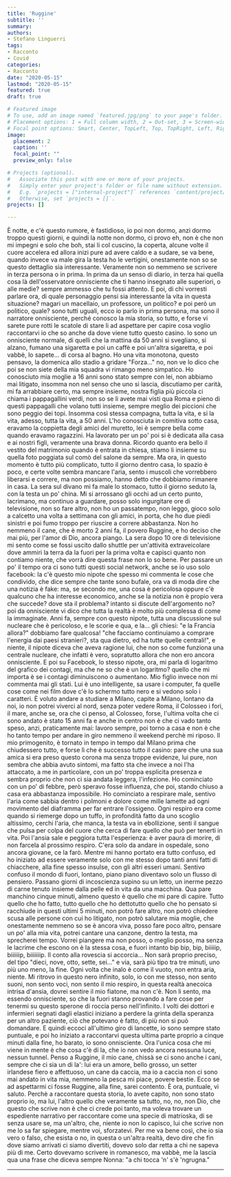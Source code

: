 ```yaml
---
title: 'Ruggine'
subtitle: ''
summary: 
authors:
- Stefano Linguerri
tags:
- Racconto
- Covid
categories:
- Racconto
date: "2020-05-15"
lastmod: "2020-05-15"
featured: true
draft: true

# Featured image
# To use, add an image named `featured.jpg/png` to your page's folder.
# Placement options: 1 = Full column width, 2 = Out-set, 3 = Screen-width
# Focal point options: Smart, Center, TopLeft, Top, TopRight, Left, Right, BottomLeft, Bottom, BottomRight
image:
  placement: 2
  caption: ''
  focal_point: ""
  preview_only: false

# Projects (optional).
#   Associate this post with one or more of your projects.
#   Simply enter your project's folder or file name without extension.
#   E.g. `projects = ["internal-project"]` references `content/project/deep-learning/index.md`.
#   Otherwise, set `projects = []`.
projects: []

---
```


È notte, e c'è questo rumore, è fastidioso, io poi non dormo, anzi dormo troppo questi giorni, e quindi la notte non dormo, ci provo eh, non è che non mi impegni e solo che boh, stai li col cuscino, la coperta, alcune volte il cuore accelera ed allora inizi pure ad avere caldo e a sudare, se va bene, quando invece va male gira la testa ho le vertigini, onestamente non so se questo dettaglio sia interessante. Veramente non so nemmeno se scrivere in terza persona o in prima.  In prima da un senso di diario, in terza hai quella cosa là dell'osservatore onnisciente che ti hanno insegnato alle superiori, o alle medie? sempre ammesso che tu fossi attento. E poi, di chi vorresti parlare ora, di quale personaggio pensi sia interessante la vita in questa situazione? magari un macellaio, un professore, un politico? e poi però un politico, quale? sono tutti uguali, ecco io parlo in prima persona, ma sono il narratore onnisciente, perché conosco la mia storia, so tutto, e forse vi sarete pure rotti le scatole di stare li ad aspettare per capire cosa voglio raccontarvi io che so anche da dove viene tutto questo casino.
Io sono un onnisciente normale, di quelli che la mattina da 50 anni si svegliano, si alzano, fumano una sigaretta e poi un caffè e poi un'altra sigaretta, e poi vabbè, lo sapete... di corsa al bagno. Ho una vita monotona, questo pensavo, la domenica allo stadio a gridare "Forza..." no, non ve lo dico che poi se non siete della mia squadra vi rimango meno simpatico. 
Ho conosciuto mia moglie a 16 anni sono stato sempre con lei, non abbiamo mai litigato, insomma non nel senso che uno si lascia, discutiamo per carità, mi fa arrabbiare certo, ma sempre insieme, nostra figlia più piccola ci chiama i pappagallini verdi, non so se li avete mai visti qua Roma e pieno di questi pappagalli che volano tutti insieme, sempre meglio dei piccioni che sono peggio dei topi. Insomma così stessa compagna, tutta la vita, e si la vita, adesso, tutta la vita, a 50 anni.
L'ho conosciuta in comitiva sotto casa, eravamo la coppietta degli amici del muretto, lei è sempre bella come quando eravamo ragazzini. Ha lavorato per un po' poi si è dedicata alla casa e ai nostri figli, veramente una brava donna.
Ricordo quanto era bello il vestito del matrimonio quando è entrata in chiesa, stiamo li insieme su quella foto poggiata sul comò del salone da sempre.
Ma ora, in questo momento è tutto più complicato, tutto il giorno dentro casa, lo spazio è poco, e certe volte sembra mancare l'aria, sento i muscoli che vorrebbero liberarsi e correre, ma non possiamo, hanno detto che dobbiamo rimanere in casa.
La sera sul divano mi fa male lo stomaco, tutto il giorno seduto la, con la testa un po' china. Mi si arrossano gli occhi ad un certo punto, lacrimano, ma continuo a guardare, posso solo ingurgitare ore di televisione, non so fare altro, non ho un passatempo, non leggo,  gioco solo a calcetto una volta a settimana con gli amici, in porta, che ho due piedi sinistri e poi fumo troppo per riuscire a correre abbastanza.
Non ho nemmeno il cane, che è morto 2 anni fa, il povero Ruggine, e ho deciso che mai più, per l'amor di Dio, ancora piango.
La sera dopo 10 ore di televisione  mi sento come se fossi uscito dallo shuttle per un'attività extraveicolare dove ammiri la terra da la fuori per la prima volta e capisci quanto non contiamo niente, che vorrà dire questa frase non lo so bene.
Per passare un po' il tempo ora ci sono tutti questi social network, anche se io uso solo facebook: la c'è questo mio nipote che spesso mi commenta le cose che condivido, che dice sempre che tante sono bufale, ora va di moda dire che una notizia è fake: ma, se secondo me, una cosa è pericolosa oppure c'è qualcuno che ha interesse economico, anche se la notizia non è propio vera che succede? dove sta il problema? intanto si discute dell'argomento no? poi da onnisciente vi dico che tutta la realtà è molto più complessa di come la immaginate. 
Anni fa, sempre con questo nipote, tutta una discussione sul nucleare che è pericoloso, e le scorie e qua, e la... gli chiesi: "e la Francia allora?" dobbiamo fare qualcosa! "che facciamo continuiamo a comprare l'energia dai paesi stranieri?, sta qua dietro, ed ha tutte quelle centrali!", e niente, il nipote diceva che aveva ragione lui, che non so come funziona una centrale nucleare, che infatti è vero, sopratutto allora che non ero ancora onnisciente. 
E poi su Facebook, lo stesso nipote, ora, mi parla di logaritmo del grafico dei contagi, ma che ne so che è un logaritmo? quello che mi importa è se i contagi diminuiscono o aumentano.
Mio figlio invece non mi commenta mai gli stati. Lui è uno intelligente, sa usare i computer, fa quelle cose come nei film dove c'è lo schermo tutto nero e si vedono solo i caratteri. È voluto andare a studiare a Milano, capite a Milano, lontano da noi, io non potrei viverci al nord, senza poter vedere Roma, il Colosseo i fori, il mare, anche se, ora che ci penso, al Colosseo, forse, l'ultima volta che ci sono andato è stato 15 anni fa e anche in centro non è che ci vado tanto speso, anzi, praticamente mai: lavoro sempre, poi torno a casa e non è che ho tanto tempo per andare in giro nemmeno il weekend perchè mi riposo.
Il mio primogenito, è tornato in tempo in tempo dal Milano prima che chiudessero tutto, e forse lì che è successo tutto il casino: pare che una sua amica si era preso questo corona ma senza troppe evidenze, lui pure, non sembra che abbia avuto sintomi, ma fatto sta che invece a noi l'ha attaccato, a me in particolare, con un po' troppa esplicita presenza e sembra proprio che non ci sia andata leggera, l'infezione. 
Ho cominciato con un po' di febbre, però speravo fosse influenza, che poi, stando chiuso a casa era abbastanza impossibile. Ho cominciato a respirare male, sentivo l'aria come sabbia dentro i polmoni e dolore come mille lamette ad ogni movimento del diaframma per far entrare l'ossigeno. Ogni respiro era come quando si riemerge dopo un tuffo, in profondità fatto da uno scoglio altissimo, cerchi l'aria, che manca, la testa va in ebollizione, senti il sangue che pulsa per colpa del cuore che cerca di fare quello che può per tenerti in vita. Poi l'ansia sale e peggiora tutta l'esperienza: è aver paura di morire, di non farcela al prossimo respiro. 
C'era solo da andare in ospedale, sono ancora giovane, ce la farò. Mentre mi hanno portato era tutto confuso, ed ho iniziato ad essere veramente solo con me stesso dopo tanti anni fatti di chiacchere, alla fine spesso insulse, con gli altri esseri umani. Sentivo confuso il mondo di fuori, lontano, piano piano diventavo solo un flusso di pensiero.
Passano giorni di incoscienza supino su un letto, un inerme pezzo di carne tenuto insieme dalla pelle ed in vita da una macchina. Qua pare manchino cinque minuti, almeno questo è quello che mi pare di capire. Tutto quello che ho fatto, tutto quello che ho dettotutto quello che ho pensato si racchiude in questi ultimi 5 minuti, non potrò fare altro, non potrò chiedere scusa alle persone con cui ho litigato, non potrò salutare mia moglie, che onestamente nemmeno so se è ancora viva, posso fare poco altro, pensare un po' alla mia vita, potrei cantare una canzone, dentro la testa, ma sprecherei tempo. Vorrei piangere ma non posso, o meglio posso, ma senza le lacrime che escono on è la stessa cosa, e fuori intanto bip bip, bip, biiiiip, biiiiiip, biiiiiiip. 
Il conto alla rovescia si accorcia... Non sarà proprio preciso, del tipo "dieci, nove, otto, sette, sei..." e via, sarà più tipo tra tre minuti, uno più uno meno, la fine. Ogni volta che inalo è come il vuoto, non entra aria, niente. Mi ritrovo in questo nero infinito, solo, io con me stesso, non sento suoni, non sento voci, non sento il mio respiro, in questa realtà anecoica intrisa d'ansia, dovrei sentire il mio fiatone, ma non c'è.
Non li sento, ma essendo onnisciente, so che la fuori stanno provando a fare cose per tenermi su questo sperone di roccia perso nell'infinito. 
I volti dei dottori e infermieri segnati dagli elastici iniziano a perdere la grinta della speranza per un altro paziente, ciò che potevano è fatto, di più non si può domandare.
E quindi eccoci all'ultimo giro di lancette, io sono sempre stato puntuale, e poi ho iniziato a raccontarvi questa ultima parte proprio a cinque minuti dalla fine, ho barato, io sono onnisciente. Ora l'unica cosa che mi viene in mente è che cosa c'è di la, che io non vedo ancora nessuna luce, nessun tunnel. Penso a Ruggine, il mio cane, chissà se ci sono anche i cani, sempre che ci sia un di la': lui era un amore, bello grosso, un setter irlandese fiero e affettuoso, un cane da caccia, ma io a caccia non ci sono mai andato in vita mia, nemmeno la pesca mi piace, povere bestie. Ecco se ad aspettarmi ci fosse Ruggine, alla fine, sarei contento. È ora, puntuale, vi saluto.
Perchè a raccontare questa storia, lo avete capito, non sono stato proprio io, ma lui, l'altro quello che veramente sa tutto, no, no, non Dio, che questo che scrive non è che ci crede poi tanto, ma voleva trovare un espediente narrativo per raccontare come una specie di matrioska, di se senza usare se, ma un'altro, che, niente io non lo capisco, lui che scrive non me lo sa far spiegare, mentre voi, sforzatevi.
Per me va bene così, che io sia vero o falso, che esista o no, in questa o un'altra realtà, devo dire che fin dove siamo arrivati ci siamo divertiti, dovevo solo dar retta a chi ne sapeva più di me. Certo dovevamo scrivere in romanesco, ma vabbè, me la lascia qua una frase che diceva sempre Nonna: "a chi tocca 'n' s'è 'ngrugna."

---
